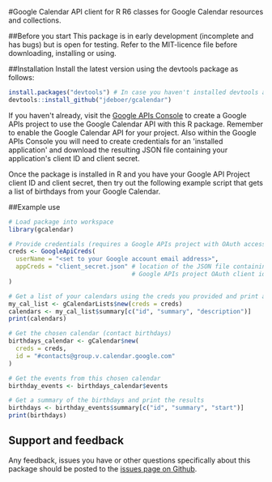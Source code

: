 #Google Calendar API client for R
R6 classes for Google Calendar resources and collections.

##Before you start
This package is in early development (incomplete and has bugs) but is open for testing. Refer to the MIT-licence file before downloading, installing or using.

##Installation
Install the latest version using the devtools package as follows:
```r
install.packages("devtools") # In case you haven't installed devtools already
devtools::install_github("jdeboer/gcalendar")
```

If you haven't already, visit the [Google APIs Console](https://code.google.com/apis/console/) to create a Google APIs project to use the Google Calendar API with this R package. Remember to enable the Google Calendar API for your project. Also within the Google APIs Console you will need to create credentials for an 'installed application' and download the resulting JSON file containing your application's client ID and client secret.

Once the package is installed in R and you have your Google API Project client ID and client secret, then try out the following example script that gets a list of birthdays from your Google Calendar.

##Example use
```r
# Load package into workspace
library(gcalendar)

# Provide credentials (requires a Google APIs project with OAuth access)
creds <- GoogleApiCreds(
  userName = "<set to your Google account email address>",
  appCreds = "client_secret.json" # location of the JSON file containing your
                                  # Google APIs project OAuth client id and secret.
)

# Get a list of your calendars using the creds you provided and print a summary
my_cal_list <- gCalendarLists$new(creds = creds)
calendars <- my_cal_list$summary[c("id", "summary", "description")]
print(calendars)

# Get the chosen calendar (contact birthdays)
birthdays_calendar <- gCalendar$new(
  creds = creds,
  id = "#contacts@group.v.calendar.google.com"
)

# Get the events from this chosen calendar
birthday_events <- birthdays_calendar$events

# Get a summary of the birthdays and print the results
birthdays <- birthday_events$summary[c("id", "summary", "start")]
print(birthdays)

```

## Support and feedback
Any feedback, issues you have or other questions specifically about this package should be posted to the [issues page on Github](https://github.com/jdeboer/gcalendar/issues).
